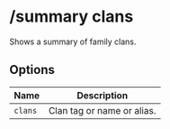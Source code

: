 # /summary clans

Shows a summary of family clans.

## Options

| Name | Description |
|------|-------------|
| `clans` | Clan tag or name or alias. |

